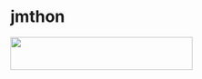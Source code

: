 # jmthon

<p align="left"><a href="https://heroku.com/deploy?template=https://github.com/jaxso0n/mus"> <img src="https://img.shields.io/badge/Deploy%20To%20Heroku-purple?style=for-the-badge&logo=heroku" width="320" height="58.45"/></a></p>

